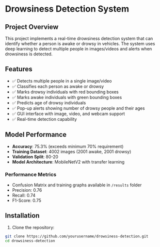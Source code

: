 # Drowsiness Detection System

## Project Overview
This project implements a real-time drowsiness detection system that can identify whether a person is awake or drowsy in vehicles. The system uses deep learning to detect multiple people in images/videos and alerts when drowsiness is detected.

## Features
- ✅ Detects multiple people in a single image/video
- ✅ Classifies each person as awake or drowsy
- ✅ Marks drowsy individuals with red bounding boxes
- ✅ Marks awake individuals with green bounding boxes
- ✅ Predicts age of drowsy individuals
- ✅ Pop-up alerts showing number of drowsy people and their ages
- ✅ GUI interface with image, video, and webcam support
- ✅ Real-time detection capability

## Model Performance
- **Accuracy**: 75.3% (exceeds minimum 70% requirement)
- **Training Dataset**: 4002 images (2001 awake, 2001 drowsy)
- **Validation Split**: 80-20
- **Model Architecture**: MobileNetV2 with transfer learning

### Performance Metrics
- Confusion Matrix and training graphs available in `/results` folder
- Precision: 0.76
- Recall: 0.74
- F1-Score: 0.75

## Installation

1. Clone the repository:
```bash
git clone https://github.com/yourusername/drowsiness-detection.git
cd drowsiness-detection